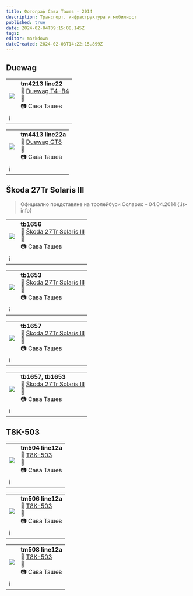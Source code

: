 ```yaml
---
title: Фотограф Сава Ташев - 2014
description: Транспорт, инфраструктура и мобилност
published: true
date: 2024-02-04T09:15:08.145Z
tags: 
editor: markdown
dateCreated: 2024-02-03T14:22:15.899Z
---
```


## Duewag

<!--следващ пост--> 
<div class="table-responsive"><table style="width:100%"><tr>
<td><img src="http://46.10.181.183:1518/trinmo/gallery/sava-tashev/2014/tm4213%20line22.jpg"></td>
<td><b>tm4213 line22</b><br> 🚋 <a href="/bg/public-transport/fleet-list/1957-Duewag-T4-B4">Duewag T4-B4</a> <br>📌 <br> 📷  Сава Ташев</td></tr>
  <td colspan=2 >ℹ️ </td></table></div>

<!--следващ пост--> 
<div class="table-responsive"><table style="width:100%"><tr>
<td><img src="http://46.10.181.183:1518/trinmo/gallery/sava-tashev/2014/tm4413%20line22a.jpg"></td>
<td><b>tm4413 line22a</b><br> 🚋 <a href="/bg/public-transport/fleet-list/1960-Duewag-GT8">Duewag GT8</a> <br>📌<br> 📷 Сава Ташев</td></tr>
  <td colspan=2 >ℹ️ </td></table></div>
  
  
## Škoda 27Tr Solaris III
> Официално представяне на тролейбуси Соларис - 04.04.2014
{.is-info}

<!--следващ пост--> 
<div class="table-responsive"><table style="width:100%"><tr>
<td><img src="http://46.10.181.183:1518/trinmo/gallery/sava-tashev/2014/predstavyane-solaris_9.jpg"></td>
<td><b>tb1656</b><br> 🚎 <a href="/bg/public-transport/fleet-list/2013-Skoda-27Tr-Solaris-III">Škoda 27Tr Solaris III</a> <br>📌 <br> 📷  Сава Ташев</td></tr>
  <td colspan=2 >ℹ️ </td></table></div>
  
<!--следващ пост--> 
<div class="table-responsive"><table style="width:100%"><tr>
<td><img src="http://46.10.181.183:1518/trinmo/gallery/sava-tashev/2014/predstavyane-solaris_16.jpg"></td>
<td><b>tb1653</b><br> 🚎 <a href="/bg/public-transport/fleet-list/2013-Skoda-27Tr-Solaris-III">Škoda 27Tr Solaris III</a> <br>📌 <br> 📷  Сава Ташев</td></tr>
  <td colspan=2 >ℹ️ </td></table></div>
  
  
<!--следващ пост--> 
<div class="table-responsive"><table style="width:100%"><tr>
<td><img src="http://46.10.181.183:1518/trinmo/gallery/sava-tashev/2014/predstavyane-solaris_19.jpg"></td>
<td><b>tb1657</b><br> 🚎 <a href="/bg/public-transport/fleet-list/2013-Skoda-27Tr-Solaris-III">Škoda 27Tr Solaris III</a> <br>📌 <br> 📷  Сава Ташев</td></tr>
  <td colspan=2 >ℹ️ </td></table></div>

<!--следващ пост--> 
<div class="table-responsive"><table style="width:100%"><tr>
<td><img src="http://46.10.181.183:1518/trinmo/gallery/sava-tashev/2014/predstavyane-solaris_27.jpg"></td>
<td><b>tb1657, tb1653</b><br> 🚎 <a href="/bg/public-transport/fleet-list/2013-Skoda-27Tr-Solaris-III">Škoda 27Tr Solaris III</a> <br>📌 <br> 📷  Сава Ташев</td></tr>
  <td colspan=2 >ℹ️ </td></table></div>
  
  
## T8K-503
<!--следващ пост--> 
<div class="table-responsive"><table style="width:100%"><tr>
<td><img src="http://46.10.181.183:1518/trinmo/gallery/sava-tashev/2014/tm504%20line12a.jpg"></td>
<td><b>tm504 line12a</b><br> 🚋 <a href="/bg/public-transport/fleet-list/2000-T8K-503">T8K-503</a> <br>📌 <br> 📷  Сава Ташев</td></tr>
  <td colspan=2 >ℹ️ </td></table></div>
  
<!--следващ пост--> 
<div class="table-responsive"><table style="width:100%"><tr>
<td><img src="http://46.10.181.183:1518/trinmo/gallery/sava-tashev/2014/tm506%20line12a.jpg"></td>
<td><b>tm506 line12a</b><br> 🚋 <a href="/bg/public-transport/fleet-list/2000-T8K-503">T8K-503</a> <br>📌 <br> 📷  Сава Ташев</td></tr>
  <td colspan=2 >ℹ️ </td></table></div>

<!--следващ пост--> 
<div class="table-responsive"><table style="width:100%"><tr>
<td><img src="http://46.10.181.183:1518/trinmo/gallery/sava-tashev/2014/tm508%20line12a.jpg"></td>
<td><b>tm508 line12a</b><br> 🚋 <a href="/bg/public-transport/fleet-list/2000-T8K-503">T8K-503</a> <br>📌 <br> 📷  Сава Ташев</td></tr>
  <td colspan=2 >ℹ️ </td></table></div>
  